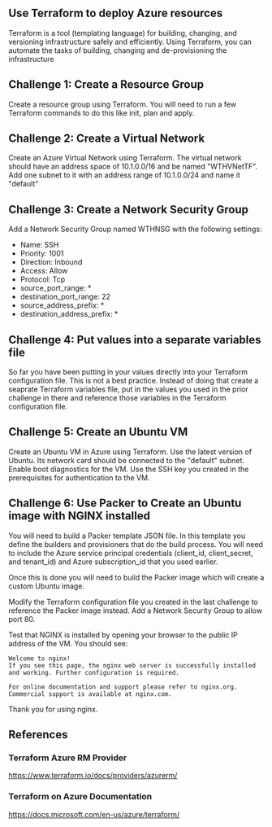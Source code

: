 
## Use Terraform to deploy Azure resources

Terraform is a tool (templating language) for building, changing, and versioning infrastructure safely and efficiently. Using Terraform, you can automate the tasks of building, changing and de-provisioning the infrastructure

## Challenge 1: Create a Resource Group
Create a resource group using Terraform. You will need to run a few Terraform commands to do this like init, plan and apply. 

## Challenge 2: Create a Virtual Network
Create an Azure Virtual Network using Terraform. The virtual network should have an address space of 10.1.0.0/16 and be named "WTHVNetTF". Add one subnet to it with an address range of 10.1.0.0/24 and name it "default"

## Challenge 3: Create a Network Security Group
Add a Network Security Group named WTHNSG with the following settings:
* Name: SSH
* Priority: 1001
* Direction: Inbound
* Access: Allow
* Protocol: Tcp
* source_port_range: *
* destination_port_range: 22
* source_address_prefix: * 
* destination_address_prefix: * 

## Challenge 4: Put values into a separate variables file
So far you have been putting in your values directly into your Terraform configuration file. This is not a best practice. Instead of doing that create a seaprate Terraform variables file, put in the values you used in the prior challenge in there and reference those variables in the Terraform configuration file. 

## Challenge 5: Create an Ubuntu VM
Create an Ubuntu VM in Azure using Terraform. Use the latest version of Ubuntu. Its network card should be connected to the "default" subnet. Enable boot diagnostics for the VM. Use the SSH key you created in the prerequisites for authentication to the VM. 

## Challenge 6: Use Packer to Create an Ubuntu image with NGINX installed

You will need to build a Packer template JSON file. In this template you define the builders and provisioners that do the build process. You will need to include the Azure service principal credentials (client_id, client_secret, and tenant_id) and Azure subscription_id that you used earlier. 

Once this is done you will need to build the Packer image which will create a custom Ubuntu image. 

Modify the Terraform configuration file you created in the last challenge to reference the Packer image instead. Add a Network Security Group to allow port 80. 

Test that NGINX is installed by opening your browser to the public IP address of the VM. You should see:

    Welcome to nginx!
    If you see this page, the nginx web server is successfully installed and working. Further configuration is required.

    For online documentation and support please refer to nginx.org.
    Commercial support is available at nginx.com.

Thank you for using nginx.

## References

### Terraform Azure RM Provider

https://www.terraform.io/docs/providers/azurerm/


### Terraform on Azure Documentation

https://docs.microsoft.com/en-us/azure/terraform/




